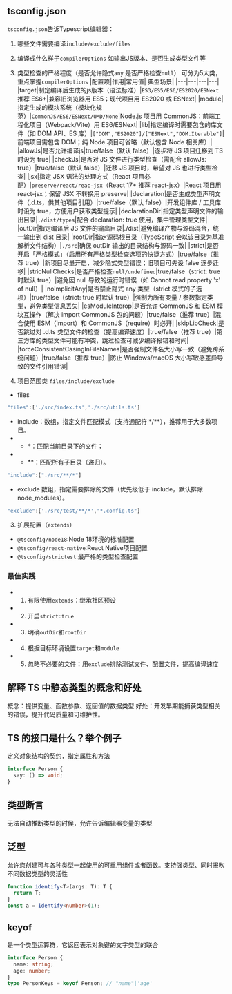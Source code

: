 ## tsconfig.json
`tsconfig.json`告诉Typescript编辑器：
1. 哪些文件需要编译`include/exclude/files`
2. 编译成什么样子`compilerOptions` 如输出JS版本、是否生成类型文件等
3. 类型检查的严格程度（是否允许隐式`any` 是否严格检查`null`）
可分为5大类，重点掌握`compilerOptions`
|配置项|作用|常用值|	典型场景|
|---|---|---|---|
|target|制定编译后生成的js版本（语法标准）|`ES3/ES5/ES6/ES2020/ESNext`推荐 ES6+|兼容旧浏览器用 ES5；现代项目用 ES2020 或 ESNext|
|module|指定生成的模块系统（模块化规范）|`CommonJS/ES6/ESNext/UMD/None`|Node.js 项目用 CommonJS；前端工程化项目（Webpack/Vite）用 ES6/ESNext|
|lib|指定编译时需要包含的库文件（如 DOM API、ES 库）|`["DOM","ES2020"]/["ESNext","DOM.Iterable"]`|前端项目需包含 DOM；纯 Node 项目可省略（默认包含 Node 相关库）|
|allowJs|是否允许编译js|true/false（默认 false）|逐步将 JS 项目迁移到 TS 时设为 true|
|checkJs|是否对 JS 文件进行类型检查（需配合 allowJs: true）|true/false（默认 false）|迁移 JS 项目时，希望对 JS 也进行类型检查|
|jsx|指定 JSX 语法的处理方式（React 项目必配）|`preserve/react/reac-jsx`（React 17+ 推荐 react-jsx）|React 项目用 react-jsx；保留 JSX 不转换用 preserve|
|declaration|是否生成类型声明文件（.d.ts，供其他项目引用）|true/false（默认 false）|开发组件库 / 工具库时设为 true，方便用户获取类型提示|
|declarationDir|指定类型声明文件的输出目录|`./dist/types`|配合 declaration: true 使用，集中管理类型文件|
|outDir|指定编译后 JS 文件的输出目录|./dist|避免编译产物与源码混合，统一输出到 dist 目录|
|rootDir|指定源码根目录（TypeScript 会以该目录为基准解析文件结构）|`./src`|确保 outDir 输出的目录结构与源码一致|
|strict|是否开启「严格模式」（启用所有严格类型检查选项的快捷方式）|true/false（推荐 true）|新项目尽量开启，减少隐式类型错误；旧项目可先设 false 逐步迁移|
|stricNullChecks|是否严格检查`null/undefined`|true/false（strict: true 时默认 true）|避免因 null 导致的运行时错误（如 Cannot read property 'x' of null）|
|noImplicitAny|是否禁止隐式 any 类型（strict 模式的子选项）|true/false（strict: true 时默认 true）|强制为所有变量 / 参数指定类型，避免类型信息丢失|
|esModuleInterop|是否允许 CommonJS 和 ESM 模块互操作（解决 import CommonJS 包的问题）|true/false（推荐 true）|混合使用 ESM（import）和 CommonJS（require）时必开|
|skipLibCheck|是否跳过对 .d.ts 类型文件的检查（提高编译速度）|true/false（推荐 true）|第三方库的类型文件可能有冲突，跳过检查可减少编译报错和时间|
|forceConsistentCasingInFileNames|是否强制文件名大小写一致（避免跨系统问题）|true/false（推荐 true）|防止 Windows/macOS 大小写敏感差异导致的文件引用错误|

2. 项目范围类 `files/include/exclude`
- files
```js
"files":['./src/index.ts','./src/utils.ts']
```
- include：数组，指定文件匹配模式（支持通配符 */**），推荐用于大多数项目。
- - *：匹配当前目录下的文件；
- - **：匹配所有子目录（递归）。
```js
"include":["./src/**/*"]
```
- exclude 数组，指定需要排除的文件（优先级低于 include，默认排除 node_modules）。
```js
"exclude":['./src/test/**/*',"*.config.ts"]
```

3. 扩展配置（`extends`）
- `@tsconfig/node18`:Node 18环境的标准配置
- `@tsconfig/react-native`:React Native项目配置
- `@tsconfig/strictest`:最严格的类型检查配置

### 最佳实践
- 1. 有限使用`extends`：继承社区预设
- 2. 开启`strict:true`
- 3. 明确`outDir`和`rootDir`
- 4. 根据目标环境设置`target`和`module`
- 5. 忽略不必要的文件：用`exclude`排除测试文件、配置文件，提高编译速度

## 解释 TS 中静态类型的概念和好处

概念：提供变量、函数参数、返回值的数据类型
好处：开发早期能捕获类型相关的错误，提升代码质量和可维护性。

## TS 的接口是什么？举个例子

定义对象结构的契约，指定属性和方法

```ts
interface Person {
  say: () => void;
}
```

## 类型断言

无法自动推断类型的时候，允许告诉编辑器变量的类型

## 泛型

允许您创建可与各种类型一起使用的可重用组件或者函数。支持强类型、同时报吹不同数据类型的灵活性

```ts
function identify<T>(args: T): T {
  return T;
}
const a = identify<number>(1);
```

## keyof

是一个类型运算符，它返回表示对象键的文字类型的联合

```ts
interface Person {
  name: string;
  age: number;
}
type PersonKeys = keyof Person; // "name"|'age'
```
